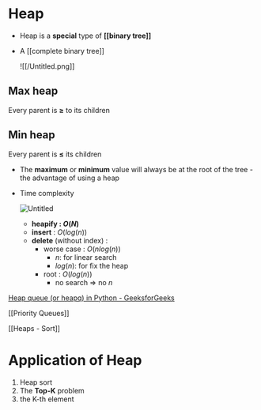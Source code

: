 # Heap

- Heap is a **special** type of **[[binary tree]]**
- A [[complete binary tree]]
    
    
    ![[/Untitled.png]]


## Max heap
Every parent is **≥** to its children
## Min heap
Every parent is **≤** its children

- The **maximum** or **minimum** value will always be at the root of the tree - the advantage of using a heap
- Time complexity
    
    ![Untitled](Heap/Untitled%201.png)
    
    - **heapify : $O(N)$**
    - **insert** : $O(log(n))$
    - **delete** (without index) :
        - worse case : $O(n log(n))$
            - $n :$ for linear search
            - $log(n):$ for fix the heap
        - root : $O(log(n))$
            - no search ⇒ no $n$

[Heap queue (or heapq) in Python - GeeksforGeeks](https://www.geeksforgeeks.org/heap-queue-or-heapq-in-python/)

[[Priority Queues]]

[[Heaps - Sort]]

# Application of Heap

1. Heap sort
2. The **Top-K** problem
3. the K-th element